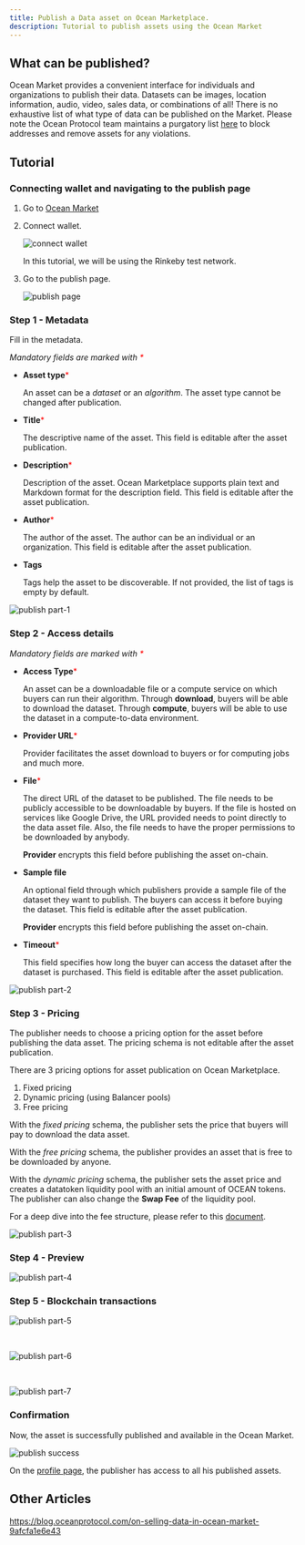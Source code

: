 ```yaml
---
title: Publish a Data asset on Ocean Marketplace.
description: Tutorial to publish assets using the Ocean Market
---
```


## What can be published?

Ocean Market provides a convenient interface for individuals and organizations to publish their data. Datasets can be images, location information, audio, video, sales data, or combinations of all! There is no exhaustive list of what type of data can be published on the Market. Please note the Ocean Protocol team maintains a purgatory list [here](https://github.com/oceanprotocol/list-purgatory) to block addresses and remove assets for any violations.

## Tutorial

### Connecting wallet and navigating to the publish page

1. Go to <a href="https://v4.market.oceanprotocol.com " target="_blank">Ocean Market</a>

2. Connect wallet.

   ![connect wallet](images/marketplace/connect-wallet.png 'Connect wallet')

   In this tutorial, we will be using the Rinkeby test network.

3. Go to the publish page.

   ![publish page](images/marketplace/publish.png 'Publish page')

### Step 1 - Metadata

Fill in the metadata.

_Mandatory fields are marked with <span style="color: red;">\*</span>_

- **Asset type**<span style="color: red;">\*</span>

  An asset can be a _dataset_ or an _algorithm_. The asset type cannot be changed after publication.

- **Title**<span style="color: red;">\*</span>

  The descriptive name of the asset. This field is editable after the asset publication.

- **Description**<span style="color: red;">\*</span>

  Description of the asset. Ocean Marketplace supports plain text and Markdown format for the description field. This field is editable after the asset publication.

- **Author**<span style="color: red;">\*</span>

  The author of the asset. The author can be an individual or an organization. This field is editable after the asset publication.

- **Tags**

  Tags help the asset to be discoverable. If not provided, the list of tags is empty by default.

![publish part-1](images/marketplace/publish-1.png 'Asset metadata')

### Step 2 - Access details

_Mandatory fields are marked with <span style="color: red;">\*</span>_

- **Access Type**<span style="color: red;">\*</span>

  An asset can be a downloadable file or a compute service on which buyers can run their algorithm. Through **download**, buyers will be able to download the dataset. Through **compute**, buyers will be able to use the dataset in a compute-to-data environment.

- **Provider URL**<span style="color: red;">\*</span>

  Provider facilitates the asset download to buyers or for computing jobs and much more.

- **File**<span style="color: red;">\*</span>

  The direct URL of the dataset to be published. The file needs to be publicly accessible to be downloadable by buyers. If the file is hosted on services like Google Drive, the URL provided needs to point directly to the data asset file. Also, the file needs to have the proper permissions to be downloaded by anybody. 
  
  **Provider** encrypts this field before publishing the asset on-chain. 

- **Sample file**

  An optional field through which publishers provide a sample file of the dataset they want to publish. The buyers can access it before buying the dataset. This field is editable after the asset publication.

  **Provider** encrypts this field before publishing the asset on-chain.

- **Timeout**<span style="color: red;">\*</span>

  This field specifies how long the buyer can access the dataset after the dataset is purchased. This field is editable after the asset publication.

![publish part-2](images/marketplace/publish-2.png 'Access details')

### Step 3 - Pricing

The publisher needs to choose a pricing option for the asset before publishing the data asset. The pricing schema is not editable after the asset publication.

There are 3 pricing options for asset publication on Ocean Marketplace.

1. Fixed pricing
2. Dynamic pricing (using Balancer pools)
3. Free pricing

With the _fixed pricing_ schema, the publisher sets the price that buyers will pay to download the data asset.

With the _free pricing_ schema, the publisher provides an asset that is free to be downloaded by anyone.

With the _dynamic pricing_ schema, the publisher sets the asset price and creates a datatoken liquidity pool with an initial amount of OCEAN tokens.
The publisher can also change the **Swap Fee** of the liquidity pool.

For a deep dive into the fee structure, please refer to this [document](https://docs.oceanprotocol.com/tutorials/marketplace-fees/).

![publish part-3](images/marketplace/publish-3.png 'Dynamic pricing')

### Step 4 - Preview

![publish part-4](images/marketplace/publish-4.png 'Preview')

### Step 5 - Blockchain transactions

![publish part-5](images/marketplace/publish-5.png 'Transaction 1 - Allow access to Ocean tokens')

<br />

![publish part-6](images/marketplace/publish-6.png 'Transaction 2 - Deploy data NFT and datatoken')

<br />

![publish part-7](images/marketplace/publish-7.png 'Transaction 3 - Publish DDO')

### Confirmation

Now, the asset is successfully published and available in the Ocean Market.

![publish success](images/marketplace/publish-8.png 'Successful publish')

On the [profile page](https://v4.market.oceanprotocol.com/profile), the publisher has access to all his published assets.

## Other Articles

https://blog.oceanprotocol.com/on-selling-data-in-ocean-market-9afcfa1e6e43

